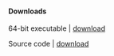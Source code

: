 #### Downloads
64-bit executable | [download](placeholder)

Source code | [download](git-client://clone?repo=https%3A%2F%2Fgithub.com%2Fmqhirr%2FZephyr)
